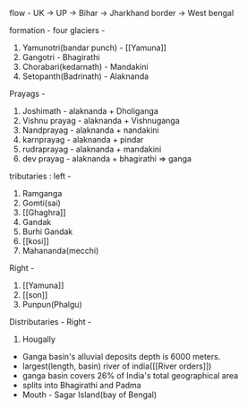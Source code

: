 flow - UK -> UP -> Bihar -> Jharkhand border -> West bengal

formation - 
four glaciers -
1. Yamunotri(bandar punch) - [[Yamuna]]
2. Gangotri - Bhagirathi
3. Chorabari(kedarnath) - Mandakini
4. Setopanth(Badrinath) - Alaknanda

Prayags - 
1. Joshimath - alaknanda + Dholiganga
2. Vishnu prayag - alaknanda + Vishnuganga
3. Nandprayag - alaknanda + nandakini
4. karnprayag - alaknanda + pindar
5. rudraprayag - alaknanda + mandakini
6. dev prayag - alaknanda + bhagirathi => ganga

tributaries :
left - 
1. Ramganga
2. Gomti(sai)
3. [[Ghaghra]]
4. Gandak
5. Burhi Gandak
6. [[kosi]]
7. Mahananda(mecchi)

Right -
1. [[Yamuna]]
2. [[son]]
3. Punpun(Phalgu)

Distributaries - 
Right - 
1. Hougally

- Ganga basin's alluvial deposits depth is 6000 meters.
- largest(length, basin) river of india([[River orders]])
- ganga basin covers 26% of India's total geographical area
- splits into Bhagirathi and Padma
- Mouth - Sagar Island(bay of Bengal)
